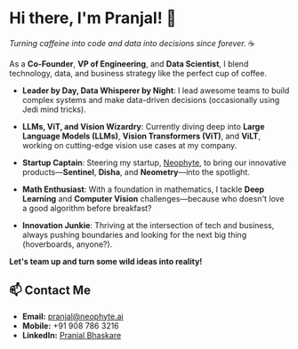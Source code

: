 
# Hi there, I'm Pranjal! 👋

*Turning caffeine into code and data into decisions since forever.* ☕️

As a **Co-Founder**, **VP of Engineering**, and **Data Scientist**, I blend technology, data, and business strategy like the perfect cup of coffee.

- **Leader by Day, Data Whisperer by Night**: I lead awesome teams to build complex systems and make data-driven decisions (occasionally using Jedi mind tricks).

- **LLMs, ViT, and Vision Wizardry**: Currently diving deep into **Large Language Models (LLMs)**, **Vision Transformers (ViT)**, and **ViLT**, working on cutting-edge vision use cases at my company.

- **Startup Captain**: Steering my startup, [Neophyte](https://neophyte.ai/), to bring our innovative products—**Sentinel**, **Disha**, and **Neometry**—into the spotlight.

- **Math Enthusiast**: With a foundation in mathematics, I tackle **Deep Learning** and **Computer Vision** challenges—because who doesn't love a good algorithm before breakfast?

- **Innovation Junkie**: Thriving at the intersection of tech and business, always pushing boundaries and looking for the next big thing (hoverboards, anyone?).

**Let's team up and turn some wild ideas into reality!**

## 📫 **Contact Me**

- **Email:** [pranjal@neophyte.ai](mailto:pranjal@neophyte.ai)
- **Mobile:** +91 908 786 3216
- **LinkedIn:** [Pranjal Bhaskare](https://www.linkedin.com/in/pranjalbhaskare)

